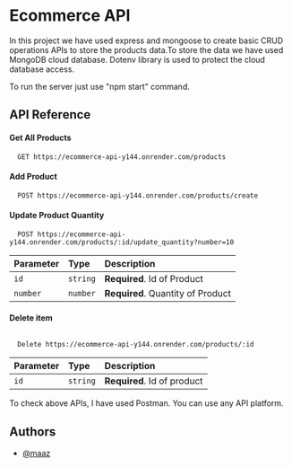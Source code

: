 
# Ecommerce API

In this project we have used express and mongoose to create basic CRUD operations APIs to store the products data.To store the data we have used MongoDB cloud database. Dotenv library is used to protect the cloud database access.

To run the server just use "npm start" command.


## API Reference

#### Get All Products 

```http
  GET https://ecommerce-api-y144.onrender.com/products
```
#### Add Product

```http
  POST https://ecommerce-api-y144.onrender.com/products/create
```

#### Update Product Quantity
```http
  POST https://ecommerce-api-y144.onrender.com/products/:id/update_quantity?number=10
```

| Parameter | Type     | Description                       |
| :-------- | :------- | :-------------------------------- |
| `id`      | `string` | **Required**. Id of Product |
| `number`      | `number` | **Required**. Quantity of Product |


#### Delete item
```http

  Delete https://ecommerce-api-y144.onrender.com/products/:id
```
| Parameter | Type     | Description                       |
| :-------- | :------- | :-------------------------------- |
| `id`      | `string` | **Required**. Id of product |


To check above APIs, I have used Postman. You can use any API platform.
## Authors

- [@maaz](https://github.com/maaz64)

